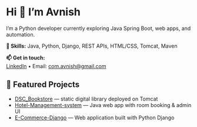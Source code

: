 # Hi 👋 I’m Avnish
I’m a Python developer currently exploring Java Spring Boot, web apps, and automation.

**🔧 Skills:** Java, Python, Django, REST APIs, HTML/CSS, Tomcat, Maven

**📫 Get in touch:**  
[LinkedIn](https://www.linkedin.com/in/avneesh-sharma-1423b2270/)  • Email: com.avnish@gmail.com

## 🚀 Featured Projects
- [DSC_Bookstore](link) — static digital library deployed on Tomcat  
- [Hotel-Management-system](link) — Java web app with room booking & admin UI  
- [E-Commerce-Django](link) — Web application built with Python Django
